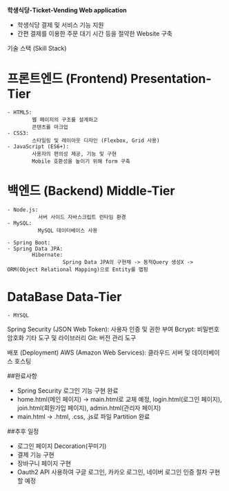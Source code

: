 **학생식당-Ticket-Vending Web application**
  - 학생식당 결제 및 서비스 기능 지원
  - 간편 결제를 이용한 주문 대기 시간 등을 절약한 Website 구축 

  기술 스택 (Skill Stack)

  # 프론트엔드 (Frontend) Presentation-Tier
    - HTML5: 
            웹 페이지의 구조를 설계하고 
            콘텐츠를 마크업
    - CSS3: 
            스타일링 및 레이아웃 디자인 (Flexbox, Grid 사용)
    - JavaScript (ES6+): 
            사용자의 편의성 제공, 기능 및 구현
            Mobile 호환성을 높이기 위해 form 구축

  # 백엔드 (Backend) Middle-Tier
    - Node.js: 
              서버 사이드 자바스크립트 런타임 환경
    - MySQL: 
              MySQL 데이터베이스 사용

    - Spring Boot:
    - Spring Data JPA:
            Hibernate: 
                      Spring Data JPA의 구현채 -> 동적Query 생성X -> ORM(Object Relational Mapping)으로 Entity를 맵핑 
  # DataBase Data-Tier
    - MYSQL
    
Spring Security (JSON Web Token): 사용자 인증 및 권한 부여
Bcrypt: 비밀번호 암호화
기타 도구 및 라이브러리
Git: 버전 관리 도구

배포 (Deployment)
AWS (Amazon Web Services): 클라우드 서버 및 데이터베이스 호스팅





##완료사항



- Spring Security 로그인 기능 구현 완료
- home.html(메인 페이지) -> main.html로 교체 예정, login.html(로그인 페이지), join.html(회원가입 페이지), admin.html(관리자 페이지)
- main.html -> .html, .css, .js로 파일 Partition 완료

  
##추후 일정



  - 로그인 페이지 Decoration(꾸미기)
  - 결제 기능 구현
  - 장바구니 페이지 구현
  - Oauth2 API 사용하여 구글 로그인, 카카오 로그인, 네이버 로그인 인증 절차 구현할 예정

